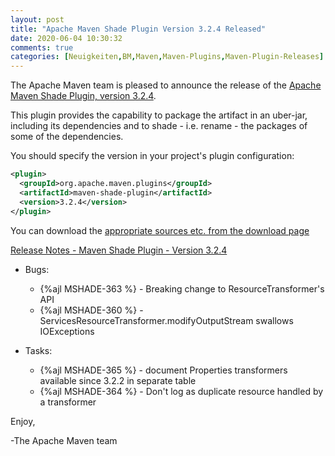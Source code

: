 ```yaml
---
layout: post
title: "Apache Maven Shade Plugin Version 3.2.4 Released"
date: 2020-06-04 10:30:32
comments: true
categories: [Neuigkeiten,BM,Maven,Maven-Plugins,Maven-Plugin-Releases]
---
```

The Apache Maven team is pleased to announce the release of the [Apache
Maven Shade Plugin, version 3.2.4](https://maven.apache.org/plugins/maven-shade-plugin/).

This plugin provides the capability to package the artifact in an uber-jar,
including its dependencies and to shade - i.e. rename - the packages of some of
the dependencies.

You should specify the version in your project's plugin configuration:

``` xml
<plugin>
  <groupId>org.apache.maven.plugins</groupId>
  <artifactId>maven-shade-plugin</artifactId>
  <version>3.2.4</version>
</plugin>
```

You can download the [appropriate sources etc. from the download page][download-page]

<!-- more -->

 
[Release Notes - Maven Shade Plugin - Version 3.2.4](https://issues.apache.org/jira/secure/ReleaseNote.jspa?projectId=12317921&version=12346981)


* Bugs:

  * {%ajl MSHADE-363 %} - Breaking change to ResourceTransformer's API
  * {%ajl MSHADE-360 %} - ServicesResourceTransformer.modifyOutputStream swallows IOExceptions

* Tasks:

  * {%ajl MSHADE-365 %} - document Properties transformers available since 3.2.2 in separate table
  * {%ajl MSHADE-364 %} - Don't log as duplicate resource handled by a transformer


Enjoy,

-The Apache Maven team

[download-page]: https://maven.apache.org/shared/maven-archiver/download.cgi
